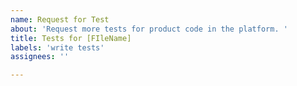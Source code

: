 ```yaml
---
name: Request for Test
about: 'Request more tests for product code in the platform. '
title: Tests for [FIleName]
labels: 'write tests'
assignees: ''

---
```



